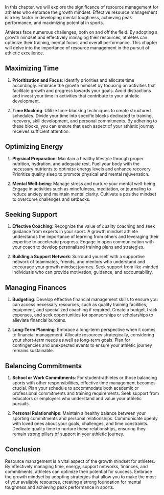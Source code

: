 
In this chapter, we will explore the significance of resource management for athletes who embrace the growth mindset. Effective resource management is a key factor in developing mental toughness, achieving peak performance, and maximizing potential in sports.

Athletes face numerous challenges, both on and off the field. By adopting a growth mindset and effectively managing their resources, athletes can optimize their training, mental focus, and overall performance. This chapter will delve into the importance of resource management in the pursuit of athletic excellence.

**Maximizing Time**
-------------------

1. **Prioritization and Focus**: Identify priorities and allocate time accordingly. Embrace the growth mindset by focusing on activities that facilitate growth and progress towards your goals. Avoid distractions and invest your time in activities that contribute to your athletic development.

2. **Time Blocking**: Utilize time-blocking techniques to create structured schedules. Divide your time into specific blocks dedicated to training, recovery, skill development, and personal commitments. By adhering to these blocks, you can ensure that each aspect of your athletic journey receives sufficient attention.

**Optimizing Energy**
---------------------

1. **Physical Preparation**: Maintain a healthy lifestyle through proper nutrition, hydration, and adequate rest. Fuel your body with the necessary nutrients to optimize energy levels and enhance recovery. Prioritize quality sleep to promote physical and mental rejuvenation.

2. **Mental Well-being**: Manage stress and nurture your mental well-being. Engage in activities such as mindfulness, meditation, or journaling to reduce anxiety and maintain mental clarity. Cultivate a positive mindset to overcome challenges and setbacks.

**Seeking Support**
-------------------

1. **Effective Coaching**: Recognize the value of quality coaching and seek guidance from experts in your sport. A growth mindset athlete understands the importance of learning from others and leveraging their expertise to accelerate progress. Engage in open communication with your coach to develop personalized training plans and strategies.

2. **Building a Support Network**: Surround yourself with a supportive network of teammates, friends, and mentors who understand and encourage your growth mindset journey. Seek support from like-minded individuals who can provide motivation, guidance, and accountability.

**Managing Finances**
---------------------

1. **Budgeting**: Develop effective financial management skills to ensure you can access necessary resources, such as quality training facilities, equipment, and specialized coaching if required. Create a budget, track expenses, and seek opportunities for sponsorships or scholarships to alleviate financial burdens.

2. **Long-Term Planning**: Embrace a long-term perspective when it comes to financial management. Allocate resources strategically, considering your short-term needs as well as long-term goals. Plan for contingencies and unexpected events to ensure your athletic journey remains sustainable.

**Balancing Commitments**
-------------------------

1. **School or Work Commitments**: For student-athletes or those balancing sports with other responsibilities, effective time management becomes crucial. Plan your schedule to accommodate both academic or professional commitments and training requirements. Seek support from educators or employers who understand and value your athletic pursuits.

2. **Personal Relationships**: Maintain a healthy balance between your sporting commitments and personal relationships. Communicate openly with loved ones about your goals, challenges, and time constraints. Dedicate quality time to nurture these relationships, ensuring they remain strong pillars of support in your athletic journey.

**Conclusion**
--------------

Resource management is a vital aspect of the growth mindset for athletes. By effectively managing time, energy, support networks, finances, and commitments, athletes can optimize their potential for success. Embrace the growth mindset by adopting strategies that allow you to make the most of your available resources, creating a strong foundation for mental toughness and achieving peak performance in sports.
